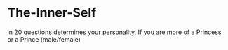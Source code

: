 # The-Inner-Self
in 20 questions determines your personality, If you are more of a Princess or a Prince (male/female)
